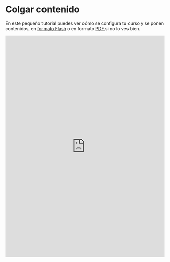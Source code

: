
# Colgar contenido

En este pequeño tutorial puedes ver cómo se configura tu curso y se ponen contenidos, en [formato Flash](http://aularagon.catedu.es/materialesaularagon2013/HerramientasFormacionProfesorado/Videos/ContenidoMoodle.htm) o en formato [PDF ](http://aularagon.catedu.es/materialesaularagon2013/HerramientasFormacionProfesorado/Videos/ContenidoMoodle.pdf)si no lo ves bien.

<iframe src="https://docs.google.com/presentation/d/e/2PACX-1vSoDuv0p5LqHA6tuErbfs2fz3OCTHOBx0afDphCKXQP0lszX2E_SeAF5ofiyHYsHk39sdr1m7VXIy0I/embed?start=false&loop=false&delayms=3000" frameborder="0" width="100%" height="700" allowfullscreen="true" mozallowfullscreen="true" webkitallowfullscreen="true"></iframe>
